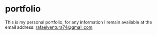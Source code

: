 # portfolio

This is my personal portfolio, for any information I remain available at the email address: rafaelventura74@gmail.com
